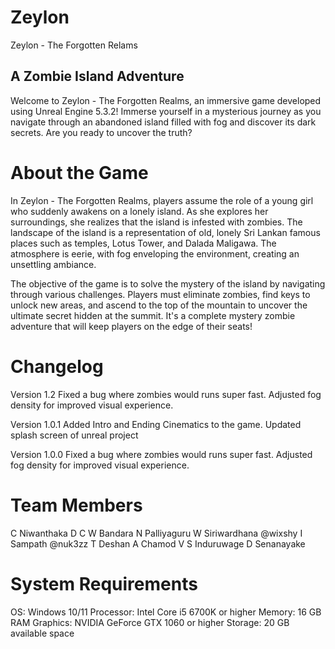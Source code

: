 # Zeylon
Zeylon - The Forgotten Relams

<blockquote class="imgur-embed-pub" lang="en" data-id="a/ZSdrAUV" data-context="false" ><a href="//imgur.com/a/ZSdrAUV"></a></blockquote><script async src="//s.imgur.com/min/embed.js" charset="utf-8"></script>

A Zombie Island Adventure
-----------------------------------------------------------------
Welcome to Zeylon - The Forgotten Realms, an immersive game developed using Unreal Engine 5.3.2! Immerse yourself in a mysterious journey as you navigate through an abandoned island filled with fog and discover its dark secrets. Are you ready to uncover the truth?

# About the Game
In Zeylon - The Forgotten Realms, players assume the role of a young girl who suddenly awakens on a lonely island. As she explores her surroundings, she realizes that the island is infested with zombies. The landscape of the island is a representation of old, lonely Sri Lankan famous places such as temples, Lotus Tower, and Dalada Maligawa. The atmosphere is eerie, with fog enveloping the environment, creating an unsettling ambiance.

The objective of the game is to solve the mystery of the island by navigating through various challenges. Players must eliminate zombies, find keys to unlock new areas, and ascend to the top of the mountain to uncover the ultimate secret hidden at the summit. It's a complete mystery zombie adventure that will keep players on the edge of their seats!

<blockquote class="imgur-embed-pub" lang="en" data-id="a/4BlrMym" data-context="false" ><a href="//imgur.com/a/4BlrMym"></a></blockquote><script async src="//s.imgur.com/min/embed.js" charset="utf-8"></script>

# Changelog

Version 1.2
Fixed a bug where zombies would runs super fast.
Adjusted fog density for improved visual experience.

Version 1.0.1
Added Intro and Ending Cinematics to the game.
Updated splash screen of unreal project

Version 1.0.0
Fixed a bug where zombies would runs super fast.
Adjusted fog density for improved visual experience.

# Team Members

C Niwanthaka
D C W Bandara
N Palliyaguru
W Siriwardhana @wixshy
I Sampath @nuk3zz
T Deshan
A Chamod
V S Induruwage
D Senanayake

# System Requirements

OS: Windows 10/11
Processor: Intel Core i5 6700K or higher
Memory: 16 GB RAM
Graphics: NVIDIA GeForce GTX 1060 or higher
Storage: 20 GB available space
